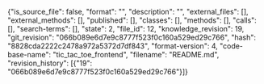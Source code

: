 {"is_source_file": false, "format": "", "description": "", "external_files": [], "external_methods": [], "published": [], "classes": [], "methods": [], "calls": [], "search-terms": [], "state": 2, "file_id": 12, "knowledge_revision": 19, "git_revision": "066b089e6d7e9c8777f523f0c160a529ed29c766", "hash": "8828cda2222c2478a972a5372d7df843", "format-version": 4, "code-base-name": "tic_tac_toe_frontend", "filename": "README.md", "revision_history": [{"19": "066b089e6d7e9c8777f523f0c160a529ed29c766"}]}